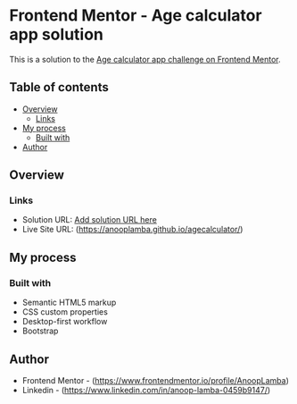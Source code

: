 # Frontend Mentor - Age calculator app solution

This is a solution to the [Age calculator app challenge on Frontend Mentor](https://www.frontendmentor.io/challenges/age-calculator-app-dF9DFFpj-Q).

## Table of contents

- [Overview](#overview)
  - [Links](#links)
- [My process](#my-process)
  - [Built with](#built-with)
- [Author](#author)

## Overview

### Links

- Solution URL: [Add solution URL here](https://your-solution-url.com)
- Live Site URL: (https://anooplamba.github.io/agecalculator/)

## My process

### Built with

- Semantic HTML5 markup
- CSS custom properties
- Desktop-first workflow
- Bootstrap

## Author

- Frontend Mentor - (https://www.frontendmentor.io/profile/AnoopLamba)
- Linkedin - (https://www.linkedin.com/in/anoop-lamba-0459b9147/)
